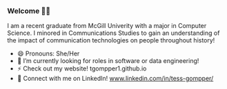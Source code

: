 ### Welcome 👩‍💻

I am a recent graduate from McGill Univerity with a major in Computer Science. I minored in Communications Studies to gain an understanding of the impact of communication technologies on people throughout history!

- 😄 Pronouns: She/Her
- 🌱 I’m currently looking for roles in software or data engineering!
- ⚡ Check out my website! tgompper1.github.io
- 👯 Connect with me on LinkedIn! www.linkedin.com/in/tess-gompper/

<!--
**tgompper1/tgompper1** is a ✨ _special_ ✨ repository because its `README.md` (this file) appears on your GitHub profile.

Here are some ideas to get you started:

- 🔭 I’m currently working on ...
- 🌱 I’m currently learning ...
- 👯 I’m looking to collaborate on ...
- 🤔 I’m looking for help with ...
- 💬 Ask me about ...
- 📫 How to reach me: ...
- 😄 Pronouns: ...
- ⚡ Fun fact: ...
-->

